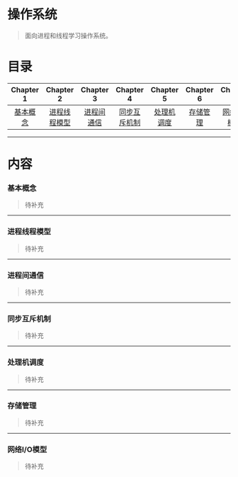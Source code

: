 # 操作系统

> 面向进程和线程学习操作系统。

# 目录

| Chapter 1 | Chapter 2 | Chapter 3| Chapter 4 | Chapter 5 | Chapter 6 |Chapter 7|
| :---------: | :---------: | :---------: | :---------: | :---------: | :--------: |:----------:|
|[基本概念](#base)|[进程线程模型](#thread)|[进程间通信](#con)|[同步互斥机制](#mutex)|[处理机调度](#sch)|[存储管理](#mem)|[网络I/O模型](#netio)|

---

# 内容

### <span id = "base">基本概念</span>

> 待补充

---

### <span id = "thread">进程线程模型</span>

> 待补充

---

### <span id = "con">进程间通信</span>

> 待补充

---

### <span id = "mutex">同步互斥机制</span>

> 待补充

---

### <span id = "sch">处理机调度</span>

> 待补充

---

### <span id = "mem">存储管理</span>

> 待补充

---

### <span id = "netio">网络I/O模型</span>

> 待补充

